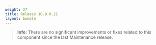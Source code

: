 ```yaml
---
weight: 37
title: Release 10.9.0.21
layout: bundle
---
```

<!--10.9.0.20 - 10.9.0.21 -->

>**Info:** There are no significant improvements or fixes related to this component since the last Maintenance release.
